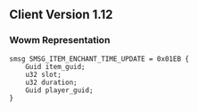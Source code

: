 ## Client Version 1.12

### Wowm Representation
```rust,ignore
smsg SMSG_ITEM_ENCHANT_TIME_UPDATE = 0x01EB {
    Guid item_guid;    
    u32 slot;    
    u32 duration;    
    Guid player_guid;    
}

```
